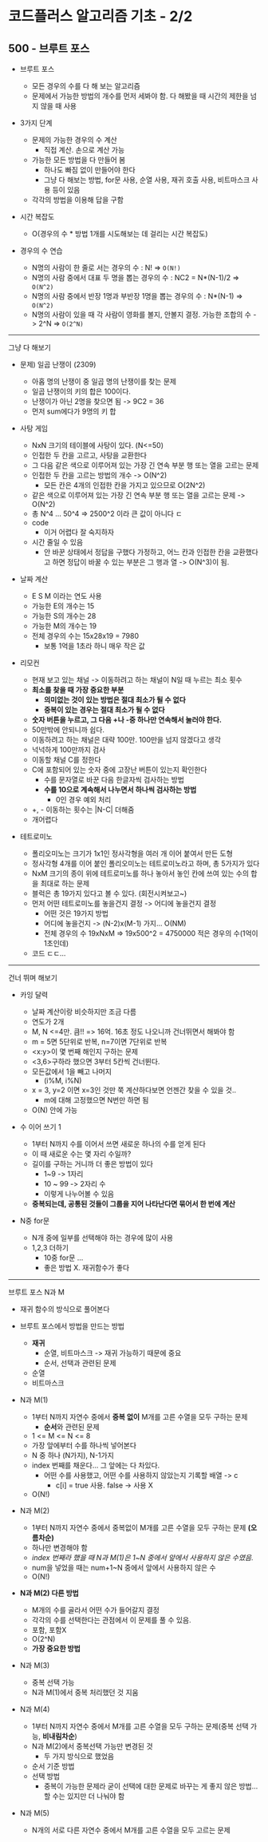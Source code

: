 # 코드플러스 알고리즘 기초 - 2/2
## 500 - 브루트 포스

- 브루트 포스
    - 모든 경우의 수를 다 해 보는 알고리즘
    - 문제에서 가능한 방법의 개수를 먼저 세봐야 함. 다 해봤을 때 시간의 제한을 넘지 않을 때 사용

- 3가지 단계 
    - 문제의 가능한 경우의 수 계산
        - 직접 계산. 손으로 계산 가능
    - 가능한 모든 방법을 다 만들어 봄
        - 하나도 빠짐 없이 만들어야 한다
        - 그냥 다 해보는 방법, for문 사용, 순열 사용, 재귀 호출 사용, 비트마스크 사용 등이 있음
    - 각각의 방법을 이용해 답을 구함

- 시간 복잡도
    - O(경우의 수 * 방법 1개를 시도해보는 데 걸리는 시간 복잡도)

- 경우의 수 연습
    - N명의 사람이 한 줄로 서는 경우의 수 : N! => `O(N!)`
    - N명의 사람 중에서 대표 두 명을 뽑는 경우의 수 : NC2 = N*(N-1)/2 => `O(N^2)`
    - N명의 사람 중에서 반장 1명과 부반장 1명을 뽑는 경우의 수 : N*(N-1) => `O(N^2)`
    - N명의 사람이 있을 때 각 사람이 영화를 볼지, 안볼지 결정. 가능한 조합의 수 -> 2^N => `O(2^N)`

---

그냥 다 해보기
- 문제) 일곱 난쟁이 (2309)
    - 아홉 명의 난쟁이 중 일곱 명의 난쟁이를 찾는 문제
    - 일곱 난쟁이의 키의 합은 100이다.
    - 난쟁이가 아닌 2명을 찾으면 됨 -> 9C2 = 36
    - 먼저 sum에다가 9명의 키 합

- 사탕 게임
    - NxN 크기의 테이블에 사탕이 있다. (N<=50)
    - 인접한 두 칸을 고르고, 사탕을 교환한다
    - 그 다음 같은 색으로 이루어져 있는 가장 긴 연속 부분 행 또는 열을 고르는 문제
    - 인접한 두 칸을 고르는 방법의 개수 -> O(N^2)
        - 모든 칸은 4개의 인접한 칸을 가지고 있으므로 O(2N^2)
    - 같은 색으로 이루어져 있는 가장 긴 연속 부분 행 또는 열을 고르는 문제 -> O(N^2)
    - 총 N^4 ... 50^4 => 2500^2 이라 큰 값이 아니다 ㄷ
    - code
        - 이거 어렵다 잘 숙지하자 
    - 시간 줄일 수 있음
        - 안 바꾼 상태에서 정답을 구했다 가정하고, 어느 칸과 인접한 칸을 교환했다고 하면 정답이 바꿀 수 있는 부분은 그 행과 열 -> O(N^3)이 됨.

- 날짜 계산
    - E S M 이라는 연도 사용
    - 가능한 E의 개수는 15
    - 가능한 S의 개수는 28
    - 가능한 M의 개수는 19
    - 전체 경우의 수는 15x28x19 = 7980
        - 보통 1억을 1초라 하니 매우 작은 값

- 리모컨
    - 현재 보고 있는 채널 -> 이동하려고 하는 채널이 N일 때 누르는 최소 횟수
    - **최소를 찾을 때 가장 중요한 부분**
        - **의미없는 것이 있는 방법은 절대 최소가 될 수 없다**
        - **중복이 있는 경우는 절대 최소가 될 수 없다**
    - **숫자 버튼을 누르고, 그 다음 +나 -중 하나만 연속해서 눌러야 한다.**
    - 50만밖에 안되니까 쉽다.
    - 이동하려고 하는 채널은 대략 100만. 100만을 넘지 않겠다고 생각
    - 넉넉하게 100만까지 검사
    - 이동할 채널 C를 정한다
    - C에 포함되어 있는 숫자 중에 고장난 버튼이 있는지 확인한다
        - 수를 문자열로 바꾼 다음 한글자씩 검사하는 방법
        - **수를 10으로 계속해서 나누면서 하나씩 검사하는 방법**
            - 0인 경우 예외 처리
    -  +, - 이동하는 횟수는 |N-C| 더해줌
    - 개어렵다

- 테트로미노
    - 폴리오미노는 크기가 1x1인 정사각형을 여러 개 이어 붙여서 만든 도형
    - 정사각형 4개를 이어 붙인 폴리오미노는 테트로미노라고 하며, 총 5가지가 있다
    - NxM 크기의 종이 위에 테트로미노를 하나 놓아서 놓인 칸에 쓰여 있는 수의 합을 최대로 하는 문제
    - 블럭은 총 19가지 있다고 볼 수 있다. (회전시켜보고~)
    - 먼저 어떤 테트로미노를 놓을건지 결정 -> 어디에 놓을건지 결정 
        - 어떤 것은 19가지 방법
        - 어디에 놓을건지 -> (N-2)x(M-1) 가지... O(NM)
        - 전체 경우의 수 19xNxM => 19x500^2 = 4750000 적은 경우의 수(1억이 1초인데)
    - 코드 ㄷㄷ...

---
건너 뛰며 해보기

- 카잉 달력
    - 날짜 계산이랑 비슷하지만 조금 다름
    - 연도가 2개
    - M, N <=4만. 큼!! => 16억. 16초 정도 나오니까 건너뛰면서 해봐야 함
    - m = 5면 5단위로 반복, n=7이면 7단위로 반복
    - <x:y>이 몇 번째 해인지 구하는 문제
    - <3,6>구하라 했으면 3부터 5칸씩 건너뛴다.
    - 모든값에서 1을 빼고 나머지
        - (i%M, i%N)
    - x = 3, y=2 이면 x=3인 것만 쭉 계산하다보면 언젠간 찾을 수 있을 것..
        - m에 대해 고정했으면 N번만 하면 됨
    - O(N) 안에 가능

- 수 이어 쓰기 1
    - 1부터 N까지 수를 이어서 쓰면 새로운 하나의 수를 얻게 된다
    - 이 때 새로운 수는 몇 자리 수일까?
    - 길이를 구하는 거니까 더 좋은 방법이 있다
        - 1~9 -> 1자리
        - 10 ~ 99 -> 2자리 수
        - 이렇게 나누어볼 수 있음
    - **중복되는데, 공통된 것들이 그룹을 지어 나타난다면 묶어서 한 번에 계산**

- N중 for문
    - N개 중에 일부를 선택해야 하는 경우에 많이 사용
    - 1,2,3 더하기
        - 10중 for문 ...
        - 좋은 방법 X. 재귀함수가 좋다

---

브루트 포스 N과 M

- 재귀 함수의 방식으로 풀어본다
- 브루트 포스에서 방법을 만드는 방법
    - **재귀**
        - 순열, 비트마스크 -> 재귀 가능하기 때문에 중요
        - 순서, 선택과 관련된 문제
    - 순열
    - 비트마스크

- N과 M(1)
    - 1부터 N까지 자연수 중에서 **중복 없이** M개를 고른 수열을 모두 구하는 문제
        - **순서**와 관련된 문제
    - 1 <= M <= N <= 8
    - 가장 앞에부터 수를 하나씩 넣어본다
    - N 중 하나 (N가지), N-1가지
    - index 번째를 채운다... 그 앞에는 다 차있다.
        - 어떤 수를 사용했고, 어떤 수를 사용하지 않았는지 기록할 배열 -> c
            - c[i] = true 사용. false -> 사용 X
    - O(N!)

- N과 M(2)
    - 1부터 N까지 자연수 중에서 중복없이 M개를 고른 수열을 모두 구하는 문제 **(오름차순)**
    - 하나만 변경해야 함
    - *index 번째라 했을 때 N과 M(1)은 1~N 중에서 앞에서 사용하지 않은 수였음.*
    - num을 넣었을 때는 num+1~N 중에서 앞에서 사용하지 않은 수
    - O(N!)

- **N과 M(2) 다른 방법**
    - M개의 수를 골라서 어떤 수가 들어갈지 결정
    - 각각의 수를 선택한다는 관점에서 이 문제를 풀 수 있음.
    - 포함, 포함X
    - O(2^N)
    - **가장 중요한 방법**

- N과 M(3)
    - 중복 선택 가능
    - N과 M(1)에서 중복 처리했던 것 지움

- N과 M(4)
    - 1부터 N까지 자연수 중에서 M개를 고른 수열을 모두 구하는 문제(중복 선택 가능, **비내림차순**)
    - N과 M(2)에서 중복선택 가능만 변경된 것
        - 두 가지 방식으로 했었음
    - 순서 기준 방법
    - 선택 방법
        - 중복이 가능한 문제라 굳이 선택에 대한 문제로 바꾸는 게 좋지 않은 방법... 할 수는 있지만 더 나눠야 함

- N과 M(5)
    - N개의 서로 다른 자연수 중에서 M개를 고른 수열을 모두 고르는 문제